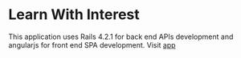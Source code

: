 # Learn With Interest
This application uses Rails 4.2.1 for back end APIs development and angularjs for front end SPA development. Visit <a href="http://git-pit-angjs.herokuapp.com"> app </a>
